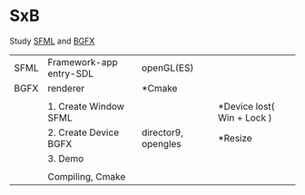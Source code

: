 # SxB
Study [SFML](https://github.com/sfml/sfml) and [BGFX](https://github.com/bkaradzic/bgfx)

|||||
|-|-|-|-|
|SFML|Framework-app entry-SDL|openGL(ES)||
|BGFX|renderer|*Cmake||
|||||
||1. Create Window SFML||*Device lost( Win + Lock )|
||2. Create Device BGFX|director9, opengles|*Resize|
||3. Demo|||
|||||
||Compiling, Cmake|||
